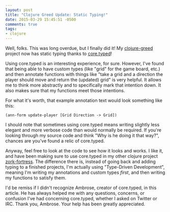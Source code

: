 ```yaml
---
layout: post
title: "Clojure Greed Update: Static Typing!"
date: 2015-03-29 15:45:51 -0500
comments: true
tags: 
- clojure
---
```

Well, folks. This was long overdue, but I finally did it! My [clojure-greed](https://github.com/echosa/clojure-greed) project now has static typing thanks to [core.typed](http://typedclojure.org)!
<!--more-->
Using core.typed is an interesting experience, for sure. However, I've found that being able to have custom types (like "grid" for the game board, etc.) and then annotate functions with things like "take a grid and a direction the player should move and return the (updated) grid" is very helpful. It allows me to think more abstractly and to specifically mark that intention down. It also makes sure that my functions meet those intentions.

For what it's worth, that example annotation text would look something like this:

```
(ann-form update-player [Grid Direction -> Grid])
```

I should note that sometimes using core.typed means writing slightly less elegant and more verbose code than would normally be required. If you're looking through my source code and think "Why is he doing it that way?", chances are you've found a relic of core.typed.

Anyway, feel free to look at the code to see how it looks and works. I like it, and have been making sure to use core.typed in my other clojure project [zork-fortress](https://github.com/echosa/zork-fortress). The difference there is, instead of going back and adding typing to a finished projects, I'm actually using "Type-Driven Development", meaning I'm writing my annotations and custom types *first*, and then writing my functions to satisfy them. 

I'd be remiss if I didn't recognize Ambrose, creator of core.typed, in this article. He has always helped me with any questions, concerns, or confusion I've had concerning core.typed, whether I asked on Twitter or IRC. Thank you, Ambrose. Your help has been greatly appreciated.
